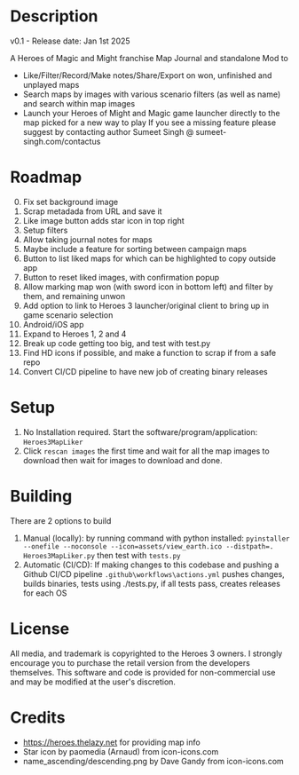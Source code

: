 
# Description

v0.1 - Release date: Jan 1st 2025

A Heroes of Magic and Might franchise Map Journal and standalone Mod to
* Like/Filter/Record/Make notes/Share/Export on won, unfinished and unplayed maps
* Search maps by images with various scenario filters (as well as name) and search within map images
* Launch your Heroes of Might and Magic game launcher directly to the map picked for a new way to play
If you see a missing feature please suggest by contacting author Sumeet Singh @ sumeet-singh.com/contactus


# Roadmap

0. Fix set background image
2. Scrap metadada from URL and save it
3. Like image button adds star icon in top right
4. Setup filters
5. Allow taking journal notes for maps
6. Maybe include a feature for sorting between campaign maps
7. Button to list liked maps for which can be highlighted to copy outside app
8. Button to reset liked images, with confirmation popup
9. Allow marking map won (with sword icon in bottom left) and filter by them, and remaining unwon
10. Add option to link to Heroes 3 launcher/original client to bring up in game scenario selection
11. Android/iOS app
12. Expand to Heroes 1, 2 and 4
13. Break up code getting too big, and test with test.py
14. Find HD icons if possible, and make a function to scrap if from a safe repo
15. Convert CI/CD pipeline to have new job of creating binary releases


# Setup

1. No Installation required. Start the software/program/application: ```Heroes3MapLiker```
2. Click ```rescan images``` the first time and wait for all the map images to download then wait for images to download and done.


# Building

There are 2 options to build

1. Manual (locally): by running command with python installed: ```pyinstaller --onefile --noconsole --icon=assets/view_earth.ico --distpath=. Heroes3MapLiker.py``` then test with ```tests.py```
2. Automatic (CI/CD): If making changes to this codebase and pushing  a Github CI/CD pipeline ```.github\workflows\actions.yml``` pushes changes, builds binaries, tests using ./tests.py, if all tests pass, creates releases for each OS


# License

All media, and trademark is copyrighted to the Heroes 3 owners. I strongly encourage you to purchase
the retail version from the developers themselves.
This software and code is provided for non-commercial use and may be modified at the user's discretion.


# Credits

* https://heroes.thelazy.net for providing map info
* Star icon by paomedia (Arnaud) from icon-icons.com
* name_ascending/descending.png by Dave Gandy from icon-icons.com